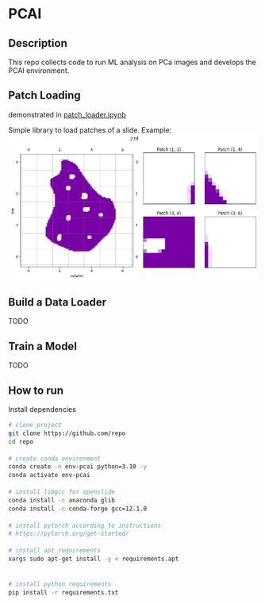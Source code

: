 # PCAI


## Description

This repo collects code to run ML analysis on PCa images and develops the PCAI environment.

## Patch Loading

demonstrated in [patch_loader.ipynb](notebook/patch_loader.ipynb)

Simple library to load patches of a slide. Example:
![image](notebook/output/patch_loader_example.png)

## Build a Data Loader
TODO

## Train a Model
TODO

## How to run

Install dependencies

```bash
# clone project
git clone https://github.com/repo
cd repo

# create conda environment
conda create -n env-pcai python=3.10 -y
conda activate env-pcai

# install libgcc for openslide
conda install -c anaconda glib
conda install -c conda-forge gcc=12.1.0

# install pytorch according to instructions
# https://pytorch.org/get-started/

# install apt requirements
xargs sudo apt-get install -y < requirements.apt


# install python requirements
pip install -r requirements.txt
```